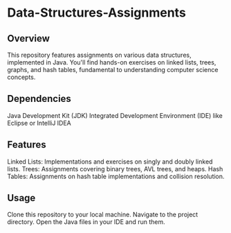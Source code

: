 # Data-Structures-Assignments
## Overview
This repository features assignments on various data structures, implemented in Java. You'll find hands-on exercises on linked lists, trees, graphs, and hash tables, fundamental to understanding computer science concepts.

## Dependencies
Java Development Kit (JDK)
Integrated Development Environment (IDE) like Eclipse or IntelliJ IDEA

## Features
Linked Lists: Implementations and exercises on singly and doubly linked lists.
Trees: Assignments covering binary trees, AVL trees, and heaps.
Hash Tables: Assignments on hash table implementations and collision resolution.

## Usage
Clone this repository to your local machine.
Navigate to the project directory.
Open the Java files in your IDE and run them.
